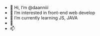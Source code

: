 - 👋 Hi, I’m @daanniii
- 👀 I’m interested in front-end web develop
- 🌱 I’m currently learning JS, JAVA
- 💞️ 
- 📫 

<!---
daanniii/daanniii is a ✨ special ✨ repository because its `README.md` (this file) appears on your GitHub profile.
You can click the Preview link to take a look at your changes.
--->
